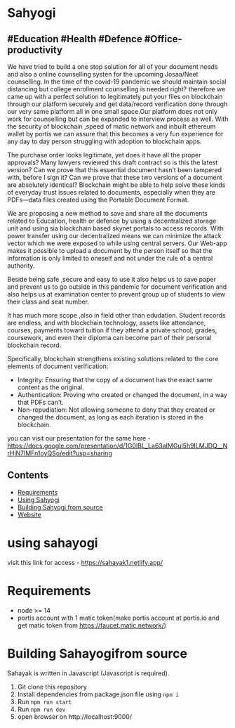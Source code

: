 # Sahyogi


##  #Education #Health #Defence #Office-productivity

 We have tried to build a one stop solution for all of your document needs and also a online counselling systen for the upcoming Josaa/Neet counselling. In the time of the covid-19 pandemic we should maintain social distancing but college enrollment counselling is needed right? therefore we came up with a perfect solution to legitimately put your files on blockchain through our platform securely and get data/record verification done through our very same platform all in one small space.Our platform does not only work for counselling but can be expanded to interview process as well. With the security of blockchain ,speed of matic network and inbuilt ethereum wallet by portis we can assure that this becomes a very fun experience for any day to day person struggling with adoption to blockchain apps.

The purchase order looks legitimate, yet does it have all the proper approvals? Many lawyers reviewed this draft contract so is this the latest version? Can we prove that this essential document hasn’t been tampered with, before I sign it? Can we prove that these two versions of a document are absolutely identical?
Blockchain might be able to help solve these kinds of everyday trust issues related to documents, especially when they are PDFs—data files created using the Portable Document Format.

We are proposing a new method to save and share all the documents related to Education, health or defence by using a decentralized storage unit and using sia blockchain based skynet portals to access records. With power transfer using our decentralized means we can minimize the attack vector which we were exposed to while using central servers. Our Web-app makes it possible to upload a document by the person itself  so that the information is only limited to oneself and not under the rule of a central authority.

Beside being safe ,secure and easy to use it also helps us to save paper and prevent us to go outside in this pandemic for document verification and also helps us at examination center to prevent group up of students to view their class and seat number.

It has much more scope ,also in field other than edudation. Student records are endless, and with blockchain technology, assets like attendance, courses, payments toward tuition if they attend a private school, grades, coursework, and even their diploma can become part of their personal blockchain record.

Specifically, blockchain strengthens existing solutions related to the core elements of document verification:
- Integrity: Ensuring that the copy of a document has the exact same content as the original.
- Authentication: Proving who created or changed the document, in a way that PDFs can’t.
- Non-repudiation: Not allowing someone to deny that they created or changed the document, as long as each iteration is stored in the blockchain.

you can visit our presentation for the same here - https://docs.google.com/presentation/d/1G0lBL_La63aIMGul5h9ILMJDQ__NrHjN7lMFn1oyQSo/edit?usp=sharing

## Contents

- [Requirements](#requirements)
- [Using Sahyogi](#using-sahayogi)
- [Building Sahyogi from source](#building-sahyogi-from-source)
- [Website](#Website-Link)



# using sahayogi

visit this link for access - https://sahayak1.netlify.app/


# Requirements

- node >= 14
- portis account with 1 matic token(make portis account at portis.io and get matic token from https://faucet.matic.network/)


# Building Sahayogifrom source

Sahayak is written in Javascript (Javascript is required).

1. Git clone this repository
2. Install dependencies from package.json file using `npm i`
3. Run `npm run start`
4. Run `npm run dev`
5. open browser on http://localhost:9000/



